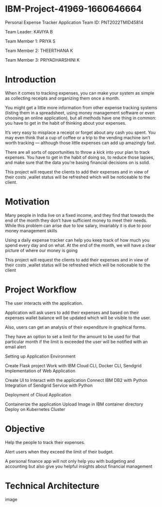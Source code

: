 # IBM-Project-41969-1660646664
  Personal Expense Tracker Application
  Team ID: PNT2022TMID45814

  Team Leader: KAVIYA B

  Team Member 1: PRIYA S

  Team Member 2: THEERTHANA K

  Team Member 3: PRIYADHARSHINI K

# Introduction
When it comes to tracking expenses, you can make your system as simple as collecting receipts and organizing them once a month.

You might get a little more information from other expense tracking systems (listing them in a spreadsheet, using money management software or even choosing an online application), but all methods have one thing in common: you have to get in the habit of thinking about your expenses.

It’s very easy to misplace a receipt or forget about any cash you spent. You may even think that a cup of coffee or a trip to the vending machine isn’t worth tracking — although those little expenses can add up amazingly fast.

There are all sorts of opportunities to throw a kick into your plan to track expenses. You have to get in the habit of doing so, to reduce those lapses, and make sure that the data you’re basing financial decisions on is solid.

This project will request the clients to add their expenses and in view of their costs ,wallet status will be refreshed which will be noticeable to the client.

# Motivation
Many people in India live on a fixed income, and they find that towards the end of the month they don’t have sufficient money to meet their needs. While this problem can arise due to low salary, invariably it is due to poor money management skills

Using a daily expense tracker can help you keep track of how much you spend every day and on what. At the end of the month, we will have a clear picture of where our money is going

This project will request the clients to add their expenses and in view of their costs ,wallet status will be refreshed which will be noticeable to the client

# Project Workflow
The user interacts with the application.

Application will ask users to add their expenses and based on their expenses wallet balance will be updated which will be visible to the user.

Also, users can get an analysis of their expenditure in graphical forms.

They have an option to set a limit for the amount to be used for that particular month if the limit is exceeded the user will be notified with an email alert

Setting up Application Environment

Create Flask project
Work with IBM Cloud CLI, Docker CLI, Sendgrid
Implementation of Web Application

Create UI to Interact with the application
Connect IBM DB2 with Python
Integration of Sendgrid Service with Python

Deployment of Cloud Application

Containerize the application
Upload Image in IBM container directory
Deploy on Kubernetes Cluster
# Objective
Help the people to track their expenses.

Alert users when they exceed the limit of their budget.

A personal finance app will not only help you with budgeting and accounting but also give you helpful insights about financial management

# Technical Architecture
image
